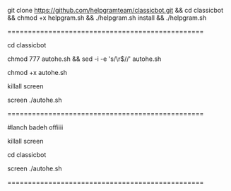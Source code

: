 
git clone https://github.com/helpgramteam/classicbot.git && cd classicbot && chmod +x helpgram.sh && ./helpgram.sh install && ./helpgram.sh

================================================

cd classicbot

chmod 777 autohe.sh && sed -i -e 's/\r$//' autohe.sh

chmod +x autohe.sh

killall screen

screen ./autohe.sh

================================================

#lanch badeh offiiii

killall screen

cd classicbot

screen ./autohe.sh

================================================


